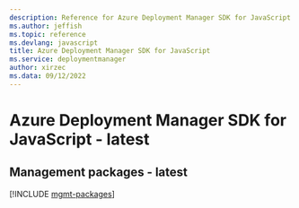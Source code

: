 ```yaml
---
description: Reference for Azure Deployment Manager SDK for JavaScript
ms.author: jeffish
ms.topic: reference
ms.devlang: javascript
title: Azure Deployment Manager SDK for JavaScript
ms.service: deploymentmanager
author: xirzec
ms.data: 09/12/2022
---
```

# Azure Deployment Manager SDK for JavaScript - latest

## Management packages - latest
[!INCLUDE [mgmt-packages](deployment-manager-mgmt-index.md)]